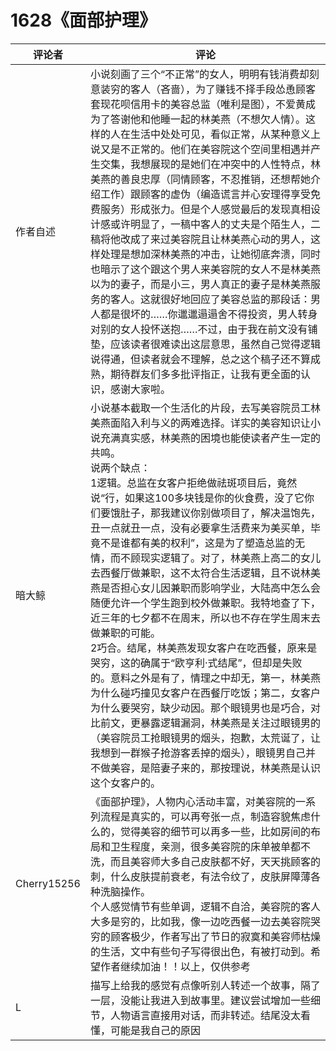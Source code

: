 # 1628《面部护理》
评论者 | 评论 |
|---|---|
作者自述|小说刻画了三个“不正常”的女人，明明有钱消费却刻意装穷的客人（吝啬），为了赚钱不择手段怂恿顾客套现花呗信用卡的美容总监（唯利是图），不爱黄成为了答谢他和他睡一起的林美燕（不想欠人情）。这样的人在生活中处处可见，看似正常，从某种意义上说又是不正常的。他们在美容院这个空间里相遇并产生交集，我想展现的是她们在冲突中的人性特点，林美燕的善良忠厚（同情顾客，不忍推销，还想帮她介绍工作）跟顾客的虚伪（编造谎言并心安理得享受免费服务）形成张力。但是个人感觉最后的发现真相设计感或许明显了，一稿中客人的丈夫是个陌生人，二稿将他改成了来过美容院且让林美燕心动的男人，这样处理是想加深林美燕的冲击，让她彻底奔溃，同时也暗示了这个跟这个男人来美容院的女人不是林美燕以为的妻子，而是小三，男人真正的妻子是林美燕服务的客人。这就很好地回应了美容总监的那段话：男人都是很坏的……你邋邋遢遢舍不得投资，男人转身对别的女人投怀送抱……不过，由于我在前文没有铺垫，应该读者很难读出这层意思，虽然自己觉得逻辑说得通，但读者就会不理解，总之这个稿子还不算成熟，期待群友们多多批评指正，让我有更全面的认识，感谢大家啦。
暗大鲸|小说基本截取一个生活化的片段，去写美容院员工林美燕面陷入利与义的两难选择。详实的美容知识让小说充满真实感，林美燕的困境也能使读者产生一定的共鸣。<br/>说两个缺点：<br/>1逻辑。总监在女客户拒绝做祛斑项目后，竟然说“行，如果这100多块钱是你的伙食费，没了它你们要饿肚子，那我建议你别做项目了，解决温饱先，丑一点就丑一点，没有必要拿生活费来为美买单，毕竟不是谁都有美的权利”，这是为了塑造总监的无情，而不顾现实逻辑了。对了，林美燕上高二的女儿去西餐厅做兼职，这不太符合生活逻辑，且不说林美燕是否担心女儿因兼职而影响学业，大陆高中怎么会随便允许一个学生跑到校外做兼职。我特地查了下，近三年的七夕都不在周末，所以也不存在学生周末去做兼职的可能。<br/>2巧合。结尾，林美燕发现女客户在吃西餐，原来是哭穷，这的确属于“欧亨利·式结尾”，但却是失败的。意料之外是有了，情理之中却无，第一，林美燕为什么碰巧撞见女客户在西餐厅吃饭；第二，女客户为什么要哭穷，缺少动因。那个眼镜男也是巧合，对比前文，更暴露逻辑漏洞，林美燕是关注过眼镜男的（美容院员工抢眼镜男的烟头，抱歉，太荒诞了，让我想到一群猴子抢游客丢掉的烟头），眼镜男自己并不做美容，是陪妻子来的，那按理说，林美燕是认识这个女客户的。<br/>
Cherry15256|《面部护理》，人物内心活动丰富，对美容院的一系列流程是真实的，可以再夸张一点，制造容貌焦虑什么的，觉得美容的细节可以再多一些，比如房间的布局和卫生程度，亲测，很多美容院的床单被单都不洗，而且美容师大多自己皮肤都不好，天天挑顾客的刺，什么皮肤提前衰老，有法令纹了，皮肤屏障薄各种洗脑操作。<br/>个人感觉情节有些单调，逻辑不自洽，美容院的客人大多是穷的，比如我，像一边吃西餐一边去美容院哭穷的顾客极少，作者写出了节日的寂寞和美容师枯燥的生活，文中有些句子写得很出色，有被打动到。希望作者继续加油！！以上，仅供参考
L|描写上给我的感觉有点像听别人转述一个故事，隔了一层，没能让我进入到故事里。建议尝试增加一些细节，人物语言直接用对话，而非转述。结尾没太看懂，可能是我自己的原因